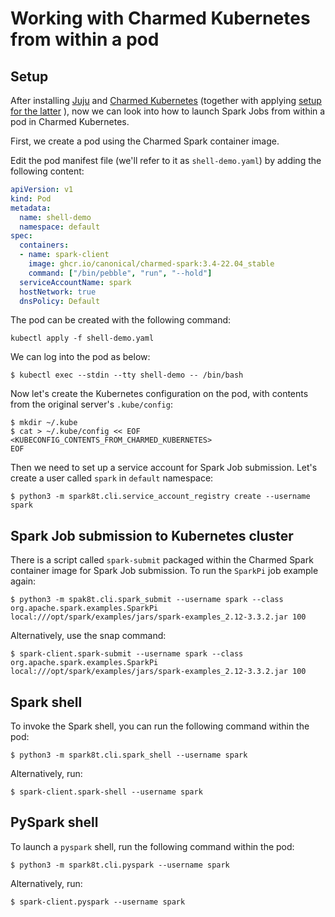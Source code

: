 # Working with Charmed Kubernetes from within a pod

## Setup

After installing [Juju](https://juju.is/docs/olm/install-juju) and [Charmed Kubernetes](https://ubuntu.com/kubernetes/docs/install-manual) (together with applying [setup for the latter](https://ubuntu.com/kubernetes/docs/operations) ), now we can look into how to launch Spark Jobs from within a pod in Charmed Kubernetes.

First, we create a pod using the Charmed Spark container image.

Edit the pod manifest file (we'll refer to it as `shell-demo.yaml`) by adding the following content:

```yaml
apiVersion: v1
kind: Pod
metadata:
  name: shell-demo
  namespace: default
spec:
  containers:
  - name: spark-client
    image: ghcr.io/canonical/charmed-spark:3.4-22.04_stable
    command: ["/bin/pebble", "run", "--hold"]
  serviceAccountName: spark
  hostNetwork: true
  dnsPolicy: Default
```

The pod can be created with the following command:

```shell
kubectl apply -f shell-demo.yaml
```

We can log into the pod as below:

```shell
$ kubectl exec --stdin --tty shell-demo -- /bin/bash 
```

Now let's create the Kubernetes configuration on the pod, with contents from the original server's `.kube/config`:

```shell
$ mkdir ~/.kube
$ cat > ~/.kube/config << EOF
<KUBECONFIG_CONTENTS_FROM_CHARMED_KUBERNETES>
EOF
```

Then we need to set up a service account for Spark Job submission. Let's create a user called `spark` in `default` namespace:

```shell
$ python3 -m spark8t.cli.service_account_registry create --username spark
```

## Spark Job submission to Kubernetes cluster

There is a script called `spark-submit` packaged within the Charmed Spark container image for Spark Job submission. To run the `SparkPi` job example again:

```shell
$ python3 -m spak8t.cli.spark_submit --username spark --class org.apache.spark.examples.SparkPi local:///opt/spark/examples/jars/spark-examples_2.12-3.3.2.jar 100
```

Alternatively, use the snap command:

```shell
$ spark-client.spark-submit --username spark --class org.apache.spark.examples.SparkPi local:///opt/spark/examples/jars/spark-examples_2.12-3.3.2.jar 100
```

## Spark shell

To invoke the Spark shell, you can run the following command within the pod:

```shell
$ python3 -m spark8t.cli.spark_shell --username spark
```

Alternatively, run:

```shell
$ spark-client.spark-shell --username spark
```

## PySpark shell

To launch a `pyspark` shell, run the following command within the pod:

```shell
$ python3 -m spark8t.cli.pyspark --username spark
```

Alternatively, run:

```shell
$ spark-client.pyspark --username spark
```
